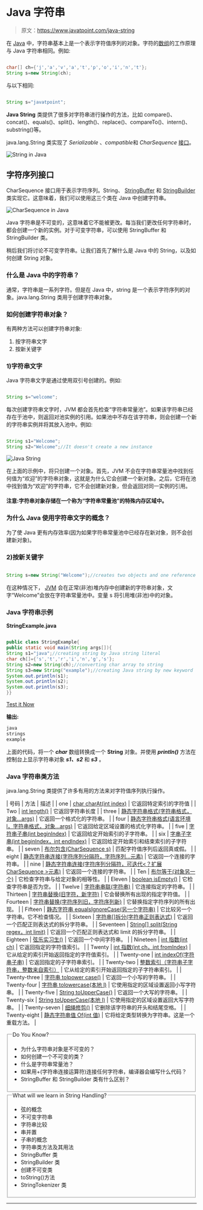 # Java 字符串

> 原文：<https://www.javatpoint.com/java-string>

在 [Java](java-tutorial) 中，字符串基本上是一个表示字符值序列的对象。字符的[数组](array-in-java)的工作原理与 Java 字符串相同。例如:

```java

char[] ch={'j','a','v','a','t','p','o','i','n','t'};
String s=new String(ch);

```

与以下相同:

```java

String s="javatpoint";

```

**Java String** 类提供了很多对字符串进行操作的方法，比如 compare()、concat()、equals()、split()、length()、replace()、compareTo()、intern()、substring()等。

java.lang.String 类实现了 *Serializable* 、*compatible*和 *CharSequence* [接口](interface-in-java)。

![String in Java](../img/97a6d2033f57bef581858c5af5af7f09.png)

## 字符序列接口

CharSequence 接口用于表示字符序列。String、 [StringBuffer](https://www.javatpoint.com/StringBuffer-class) 和 [StringBuilder](https://www.javatpoint.com/StringBuilder-class) 类实现它。这意味着，我们可以使用这三个类在 Java 中创建字符串。

![CharSequence in Java](../img/fdb1f76e0c4bd0d9b2dcc7ad4c09489b.png)

Java 字符串是不可变的，这意味着它不能被更改。每当我们更改任何字符串时，都会创建一个新的实例。对于可变字符串，可以使用 StringBuffer 和 StringBuilder 类。

稍后我们将讨论不可变字符串。让我们首先了解什么是 Java 中的 String，以及如何创建 String 对象。

### 什么是 Java 中的字符串？

通常，字符串是一系列字符。但是在 Java 中，string 是一个表示字符序列的对象。java.lang.String 类用于创建字符串对象。

### 如何创建字符串对象？

有两种方法可以创建字符串对象:

1.  按字符串文字
2.  按新关键字

### 1)字符串文字

Java 字符串文字是通过使用双引号创建的。例如:

```java

String s="welcome";

```

每次创建字符串文字时，JVM 都会首先检查“字符串常量池”。如果该字符串已经存在于池中，则返回对池实例的引用。如果池中不存在该字符串，则会创建一个新的字符串实例并将其放入池中。例如:

```java

String s1="Welcome";
String s2="Welcome";//It doesn't create a new instance

```

![Java String](../img/be444f010ebe755ef09593cc4456e9c9.png)

在上面的示例中，将只创建一个对象。首先，JVM 不会在字符串常量池中找到任何值为“欢迎”的字符串对象，这就是为什么它会创建一个新对象。之后，它将在池中找到值为“欢迎”的字符串，它不会创建新对象，但会返回对同一实例的引用。

#### 注意:字符串对象存储在一个称为“字符串常量池”的特殊内存区域中。

### 为什么 Java 使用字符串文字的概念？

为了使 Java 更有内存效率(因为如果字符串常量池中已经存在新对象，则不会创建新对象)。

### 2)按新关键字

```java

String s=new String("Welcome");//creates two objects and one reference variable

```

在这种情况下， [JVM](jvm-java-virtual-machine) 会在正常(非池)堆内存中创建新的字符串对象，文字“Welcome”会放在字符串常量池中。变量 s 将引用堆(非池)中的对象。

### Java 字符串示例

**StringExample.java**

```java

public class StringExample{  
public static void main(String args[]){  
String s1="java";//creating string by Java string literal  
char ch[]={'s','t','r','i','n','g','s'};  
String s2=new String(ch);//converting char array to string  
String s3=new String("example");//creating Java string by new keyword  
System.out.println(s1);  
System.out.println(s2);  
System.out.println(s3);  
}}  

```

[Test it Now](https://www.javatpoint.com/opr/test.jsp?filename=StringExample)

**输出:**

```java
java
strings
example

```

上面的代码，将一个 ***char*** 数组转换成一个 **String** 对象。并使用 ***println()*** 方法在控制台上显示字符串对象 ***s1、s2*** 和 ***s3*** 。

### Java 字符串类方法

java.lang.String 类提供了许多有用的方法来对字符值序列执行操作。

| 号码 | 方法 | 描述 |
| one | [char charAt(int index)](java-string-charat) | 它返回特定索引的字符值 |
| Two | [int length()](java-string-length) | 它返回字符串长度 |
| three | [静态字符串格式(字符串格式，对象...args)](java-string-format) | 它返回一个格式化的字符串。 |
| four | [静态字符串格式(语言环境 l，字符串格式，对象...args)](java-string-format) | 它返回给定区域设置的格式化字符串。 |
| five | [字符串子串(int beginIndex)](java-string-substring) | 它返回给定开始索引的子字符串。 |
| six | [字串子字串(int beginIndex，int endIndex)](java-string-substring) | 它返回给定开始索引和结束索引的子字符串。 |
| seven | [布尔包含(CharSequence s)](java-string-contains) | 匹配字符值序列后返回真或假。 |
| eight | [静态字符串连接(字符序列分隔符，字符序列...元素)](java-string-join) | 它返回一个连接的字符串。 |
| nine | [静态字符串连接(字符序列分隔符，可迭代<？扩展 CharSequence >元素)](java-string-join) | 它返回一个连接的字符串。 |
| Ten | [布尔等于(对象另一个)](java-string-equals) | 它检查字符串与给定对象的相等性。 |
| Eleven | [boolean isEmpty()](java-string-isempty) | 它检查字符串是否为空。 |
| Twelve | [字符串串联(字符串)](java-string-concat) | 它连接指定的字符串。 |
| Thirteen | [字符串替换(旧字符，新字符)](java-string-replace) | 它会替换所有出现的指定字符值。 |
| Fourteen | [字符串替换(字符序列旧，字符序列新)](java-string-replace) | 它替换指定字符序列的所有出现。 |
| Fifteen | [静态字符串 equalsIgnoreCase(另一个字符串)](java-string-equalsignorecase) | 它比较另一个字符串。它不检查情况。 |
| Sixteen | [字符串[]拆分(字符串正则表达式)](java-string-split) | 它返回一个匹配正则表达式的拆分字符串。 |
| Seventeen | [String[] split(String regex，int limit)](java-string-split) | 它返回一个匹配正则表达式和 limit 的拆分字符串。 |
| Eighteen | [弦乐实习生()](java-string-intern) | 它返回一个中间字符串。 |
| Nineteen | [int 指数(int ch)](java-string-indexof) | 它返回指定的字符值索引。 |
| Twenty | [int 指数(int ch，int fromIndex)](java-string-indexof) | 它从给定的索引开始返回指定的字符值索引。 |
| Twenty-one | [int indexOf(字符串子串)](java-string-indexof) | 它返回指定的子字符串索引。 |
| Twenty-two | [整数索引（字符串子字符串，整数来自索引）](java-string-indexof) | 它从给定的索引开始返回指定的子字符串索引。 |
| Twenty-three | [字符串 tolpower case()](java-string-tolowercase) | 它返回一个小写的字符串。 |
| Twenty-four | [字符串 tolowercase(本地 l)](java-string-tolowercase) | 它使用指定的区域设置返回小写字符串。 |
| Twenty-five | [String toUpperCase()](java-string-touppercase) | 它返回一个大写的字符串。 |
| Twenty-six | [String toUpperCase(本地 l)](java-string-touppercase) | 它使用指定的区域设置返回大写字符串。 |
| Twenty-seven | [细绳修剪()](java-string-trim) | 它删除该字符串的开头和结尾空格。 |
| Twenty-eight | [静态字符串值 Of(int 值)](java-string-valueof) | 它将给定类型转换为字符串。这是一个重载方法。 |

<fieldset><legend class="legendfont">Do You Know?</legend>

*   为什么字符串对象是不可变的？
*   如何创建一个不可变的类？
*   什么是字符串常量池？
*   如果用+(字符串连接运算符)连接任何字符串，编译器会编写什么代码？
*   StringBuffer 和 StringBuilder 类有什么区别？

</fieldset>

<fieldset><legend class="legendfont">What will we learn in String Handling?</legend>

*   弦的概念
*   不可变字符串
*   字符串比较
*   串并置
*   子串的概念
*   字符串类方法及其用法
*   StringBuffer 类
*   StringBuilder 类
*   创建不可变类
*   toString()方法
*   StringTokenizer 类

</fieldset>

* * *